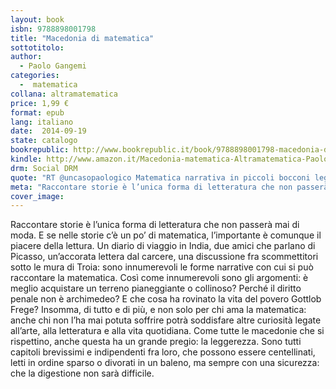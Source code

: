 ```yaml
---
layout: book
isbn: 9788898001798
title: "Macedonia di matematica"
sottotitolo:
author:
  - Paolo Gangemi
categories:
  -  matematica
collana: altramatematica
price: 1,99 €
format: epub
lang: italiano
date:  2014-09-19
state: catalogo
bookrepublic: http://www.bookrepublic.it/book/9788898001798-macedonia-di-matematica/
kindle: http://www.amazon.it/Macedonia-matematica-Altramatematica-Paolo-Gangemi-ebook/dp/B00NQ9G4ES/ref=sr_1_1?s=digital-text&ie=UTF8&qid=1412756340&sr=1-1&keywords=macedonia+di+matematica
drm: Social DRM
quote: "RT @uncasopaologico Matematica narrativa in piccoli bocconi leggeri"
meta: "Raccontare storie è l’unica forma di letteratura che non passerà mai di moda. E se nelle storie c’è un po’ di matematica, l’importante è comunque il piacere della lettura."
cover_image:
---
```


Raccontare storie è l’unica forma di letteratura che non passerà mai di moda. E se nelle storie c’è un po’ di matematica, l’importante è comunque il piacere della lettura.
Un diario di viaggio in India, due amici che parlano di Picasso, un’accorata lettera dal carcere, una discussione fra scommettitori sotto le mura di Troia: sono innumerevoli le forme narrative con cui si può raccontare la matematica. Così come innumerevoli sono gli argomenti: è meglio acquistare un terreno pianeggiante o collinoso? Perché il diritto penale non è archimedeo? E che cosa ha rovinato la vita del povero Gottlob Frege? Insomma, di tutto e di più, e non solo per chi ama la matematica: anche chi non l’ha mai potuta soffrire potrà soddisfare altre curiosità legate all’arte, alla letteratura e alla vita quotidiana.
Come tutte le macedonie che si rispettino, anche questa ha un grande pregio: la leggerezza. Sono tutti capitoli brevissimi e indipendenti fra loro, che possono essere centellinati, letti in ordine sparso o divorati in un baleno, ma sempre con una sicurezza: che la digestione non sarà difficile.
